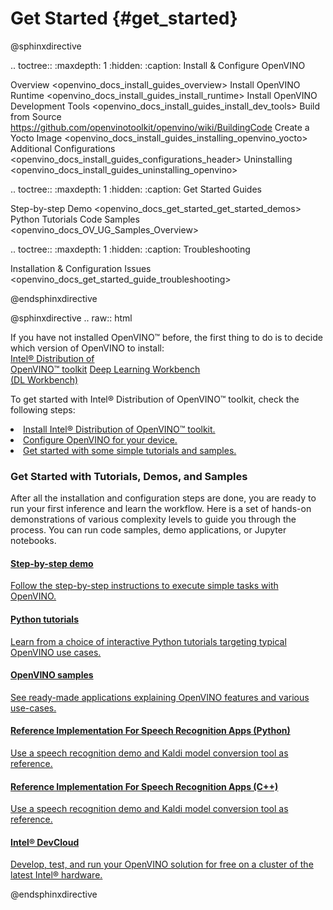 # Get Started {#get_started}

@sphinxdirective

.. toctree::
   :maxdepth: 1
   :hidden:
   :caption: Install & Configure OpenVINO
   
   Overview <openvino_docs_install_guides_overview>
   Install OpenVINO Runtime <openvino_docs_install_guides_install_runtime>
   Install OpenVINO Development Tools <openvino_docs_install_guides_install_dev_tools>
   Build from Source <https://github.com/openvinotoolkit/openvino/wiki/BuildingCode>
   Create a Yocto Image <openvino_docs_install_guides_installing_openvino_yocto>
   Additional Configurations <openvino_docs_install_guides_configurations_header>
   Uninstalling <openvino_docs_install_guides_uninstalling_openvino>

<!--
.. toctree::
   :maxdepth: 1
   :hidden:
   :caption: Additional Configurations
<!--   
   Configurations for GPU <openvino_docs_install_guides_configurations_for_intel_gpu>
   Configurations for NCS2 <openvino_docs_install_guides_configurations_for_ncs2>
   Configurations for VPU <openvino_docs_install_guides_installing_openvino_ivad_vpu>
   Configurations for GNA <openvino_docs_install_guides_configurations_for_intel_gna>
-->
   
.. toctree::
   :maxdepth: 1
   :hidden:
   :caption: Get Started Guides
   
   Step-by-step Demo <openvino_docs_get_started_get_started_demos>
   Python Tutorials <tutorials>
   Code Samples <openvino_docs_OV_UG_Samples_Overview>

<!--
.. toctree::
   :maxdepth: 1
   :hidden:
   :caption: OpenVINO Code Samples
<!--
   openvino_docs_OV_UG_Samples_Overview
-->

.. toctree::
   :maxdepth: 1
   :hidden:
   :caption: Troubleshooting
   
   Installation & Configuration Issues <openvino_docs_get_started_guide_troubleshooting>
   
@endsphinxdirective
 
@sphinxdirective
.. raw:: html

   <link rel="stylesheet" type="text/css" href="_static/css/getstarted_style_v2.css">
    
   <p id="GSG_introtext">If you have not installed OpenVINO™ before, the first thing to do is to decide which version of OpenVINO to install:<br />
     <a href="openvino_docs_install_guides_overview.html" >Intel® Distribution of <br />OpenVINO™ toolkit</a>
     <a href="workbench_docs_Workbench_DG_Introduction.html" >Deep Learning Workbench <br />(DL Workbench)</a>
   </p>
   
   <p>To get started with Intel® Distribution of OpenVINO™ toolkit, check the following steps:<br />
    <li><a href="openvino_docs_install_guides_overview.html" >Install Intel® Distribution of OpenVINO™ toolkit.</a></li>
    <li><a href="openvino_docs_install_guides_configurations_header.html" >Configure OpenVINO for your device.</a></li>
    <li><a href="#get-started-tutorials" >Get started with some simple tutorials and samples.</a></li>
   </p>
   <div style="clear:both;"> </div> 
   
   <!--
   <p>If you are using Intel® Processor Graphics, Intel® Vision Accelerator Design with Intel® Movidius™ VPUs, Intel® Neural Compute Stick 2 or Intel® Gaussian &amp; Neural Accelerator (GNA), please check the additional configurations for them accordingly: <a href="openvino_docs_install_guides_configurations_for_intel_gpu.html" >Configurations for GPU</a>, <a href="openvino_docs_install_guides_installing_openvino_ivad_vpu.html" >Configurations for VPU</a>, <a href="openvino_docs_install_guides_configurations_for_ncs2.html" >Configurations for NCS2</a> or <a href="openvino_docs_install_guides_configurations_for_intel_gna.html" >Configurations for GNA</a>.
   </p>
   -->
   
   <h3><a name="get-started-tutorials">Get Started with Tutorials, Demos, and Samples</a></h3>
   
   <p>After all the installation and configuration steps are done, you are ready to run your first inference and learn the workflow. Here is a set of hands-on demonstrations of various complexity levels to guide you through the process. You can run code samples, demo applications, or Jupyter notebooks.</p>
 
   <div id="GSG_nextstepchoice">
     <a href="openvino_docs_get_started_get_started_demos.html" >
        <h4>Step-by-step demo		</h4>
        <p>Follow the step-by-step instructions to execute simple tasks with OpenVINO. </p>
     </a>
     <a href="tutorials.html" >
        <h4>Python tutorials		</h4>
        <p>Learn from a choice of interactive Python tutorials targeting typical OpenVINO use cases.</p>
     </a> 		
     <a href="openvino_docs_OV_UG_Samples_Overview.html" >
        <h4>OpenVINO samples	</h4>
        <p>See ready-made applications explaining OpenVINO features and various use-cases.		</p>
     </a> 
     <a href="openvino_inference_engine_ie_bridges_python_sample_speech_sample_README.html" >
        <h4>Reference Implementation For Speech Recognition Apps (Python)</h4>
        <p>Use a speech recognition demo and Kaldi model conversion tool as reference. </p>
     </a>
    <a href="openvino_inference_engine_samples_speech_sample_README.html" >
        <h4>Reference Implementation For Speech Recognition Apps (C++)</h4>
        <p>Use a speech recognition demo and Kaldi model conversion tool as reference. </p>
     </a>
     <a href="http://devcloud.intel.com/edge/" >
        <h4>Intel® DevCloud 	</h4>
        <p>Develop, test, and run your OpenVINO solution for free on a cluster of the latest Intel® hardware. </p>
     </a> 
   </div>
   <div style="clear:both;"> </div>

<!--
     <a href="workbench_docs_Workbench_DG_Introduction.html" >
        <h4>DL Workbench		</h4>
        <p>Use a web-based version of OpenVINO with a Graphical User Interface. Installing a DL Workbench container is required. </p>
     </a> 
-->

@endsphinxdirective